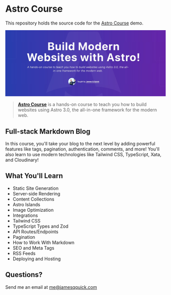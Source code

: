 # Astro Course

This repository holds the source code for the [Astro Course](https://astrocourse.dev/) demo.

![Astro Course Cover Image](./course-cover.jpg)

> **[Astro Course](https://astrocourse.dev/)** is a hands-on course to teach you how to build websites using Astro 3.0, the all-in-one framework for the modern web.

## Full-stack Markdown Blog

In this course, you'll take your blog to the next level by adding powerful features like tags, pagination, authentication, comments, and more! You'll also learn to use modern technologies like Tailwind CSS, TypeScript, Xata, and Cloudinary!

## What You'll Learn

-   Static Site Generation
-   Server-side Rendering
-   Content Collections
-   Astro Islands
-   Image Optimization
-   Integrations
-   Tailwind CSS
-   TypeScript Types and Zod
-   API Routes/Endpoints
-   Pagination
-   How to Work With Markdown
-   SEO and Meta Tags
-   RSS Feeds
-   Deploying and Hosting

## Questions?

Send me an email at me@jamesqquick.com
